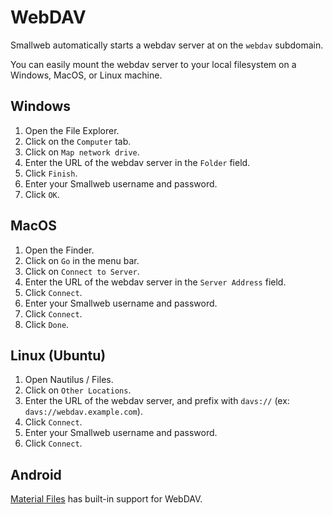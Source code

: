 # WebDAV

Smallweb automatically starts a webdav server at on the `webdav` subdomain.

You can easily mount the webdav server to your local filesystem on a Windows, MacOS, or Linux machine.

## Windows

1. Open the File Explorer.
2. Click on the `Computer` tab.
3. Click on `Map network drive`.
4. Enter the URL of the webdav server in the `Folder` field.
5. Click `Finish`.
6. Enter your Smallweb username and password.
7. Click `OK`.

## MacOS

1. Open the Finder.
2. Click on `Go` in the menu bar.
3. Click on `Connect to Server`.
4. Enter the URL of the webdav server in the `Server Address` field.
5. Click `Connect`.
6. Enter your Smallweb username and password.
7. Click `Connect`.
8. Click `Done`.

## Linux (Ubuntu)

1. Open Nautilus / Files.
2. Click on `Other Locations`.
3. Enter the URL of the webdav server, and prefix with `davs://` (ex: `davs://webdav.example.com`).
4. Click `Connect`.
5. Enter your Smallweb username and password.
6. Click `Connect`.

## Android

[Material Files](https://play.google.com/store/apps/details?id=me.zhanghai.android.files) has built-in support for WebDAV.
